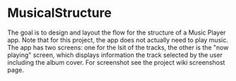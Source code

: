 # MusicalStructure
The goal is to design and layout the flow for the structure of a Music Player app.
Note that for this project, the app does not actually need to play music.
The app has two screens:
one for the lsit of the tracks, the other is the "now playing" screen, which displays
information the track selected by the user including the album cover.
For screenshot see the project wiki screenshost page.
